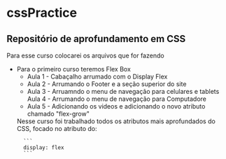 # cssPractice
<h2>Repositório de aprofundamento em CSS</h2> 

Para esse curso colocarei os arquivos que for fazendo
<ul>
  <li>
    Para o primeiro curso teremos Flex Box
    <ul>
      <li>
        Aula 1 - Cabaçalho arrumado com o Display Flex
      </li>
      <li>
        Aula 2 - Arrumando o Footer e a seção superior do site
      </li>
      <li>
        Aula 3 - Arruamndo o menu de navegação para celulares e tablets
      </li>
        Aula 4 - Arrumando o menu de navegação para Computadore
      <li>
        Aula 5 - Adicionando os videos e adicionando o novo atributo chamado "flex-grow"
      </li>
    </ul>
      Nesse curso foi trabalhado todos os atributos mais aprofundados do CSS, focado no atributo do:

      ``` 
      display: flex
      ```
  </li>
</ul>  




